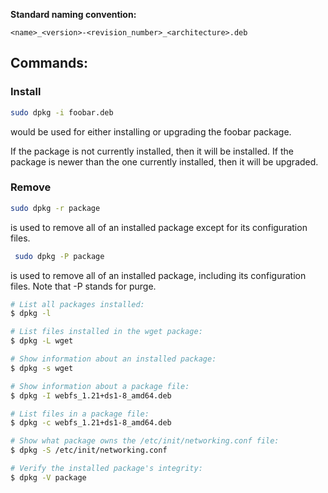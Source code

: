 
**Standard naming convention:**
```
<name>_<version>-<revision_number>_<architecture>.deb
```

## Commands:

### Install
```bash
sudo dpkg -i foobar.deb
```

would be used for either installing or upgrading the foobar package.  

If the package is not currently installed, then it will be installed. If the package is newer than the one currently installed, then it will be upgraded.
  

### Remove

```bash
sudo dpkg -r package
```
  
is used to remove all of an installed package except for its configuration files.

```bash
 sudo dpkg -P package
```
  
is used to remove all of an installed package, including its configuration files.
Note that -P stands for purge.


```bash
# List all packages installed:
$ dpkg -l

# List files installed in the wget package:
$ dpkg -L wget

# Show information about an installed package:
$ dpkg -s wget

# Show information about a package file:
$ dpkg -I webfs_1.21+ds1-8_amd64.deb

# List files in a package file:
$ dpkg -c webfs_1.21+ds1-8_amd64.deb

# Show what package owns the /etc/init/networking.conf file:
$ dpkg -S /etc/init/networking.conf

# Verify the installed package's integrity:
$ dpkg -V package
```